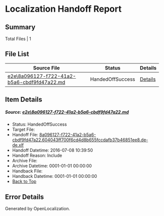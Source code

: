 # <a name='report-top'></a> Localization Handoff Report

## Summary
 Total Files | 1

## File List
 Source File | Status | Details 
 ----------- | ------ | ------- 
 [e2e\8a096127-f722-41a2-b5a6-cbdf9fd47a22.md](https://github.com/OpenLocalizationTestOrg/oltest/blob/e61102caa786526f5af2dc671845d86e1ae616f6/e2e/8a096127-f722-41a2-b5a6-cbdf9fd47a22.md) | HandedOffSuccess | [Details](#526070eb725d00b07185d7267ae6e5855e2d06424)

## Item Details
##### <a name='526070eb725d00b07185d7267ae6e5855e2d06424'></a> Source: [e2e\8a096127-f722-41a2-b5a6-cbdf9fd47a22.md](https://github.com/OpenLocalizationTestOrg/oltest/blob/e61102caa786526f5af2dc671845d86e1ae616f6/e2e/8a096127-f722-41a2-b5a6-cbdf9fd47a22.md)
* Status: HandedOffSuccess
* Target File: 
* Handoff File: [8a096127-f722-41a2-b5a6-cbdf9fd47a22.604043ff700f6cd4d8b655fccdafb37b46851ee8.de-de.xlf](https://github.com/OpenLocalizationTestOrg/olhandoff-e2e/blob/34c9fb951d6e48b6006766cc551ef49b7060c655/ol-handoff/OpenLocalizationTestOrg/oltest-dede-fly/ci/ht/8a096127-f722-41a2-b5a6-cbdf9fd47a22.604043ff700f6cd4d8b655fccdafb37b46851ee8.de-de.xlf)
* Handoff Datetime: 2016-07-08 10:39:50
* Handoff Reason: Include
* Archive File: 
* Archive Datetime: 0001-01-01 00:00:00
* Handback File: 
* Handback Datetime: 0001-01-01 00:00:00
* [Back to Top](#report-top)


## Error Details

Generated by OpenLocalization.
